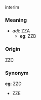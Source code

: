 interim
### Meaning
+ _adj_: ZZA
    + __eg__: ZZB

### Origin

ZZC

### Synonym

__eg__: ZZD

+ ZZE


